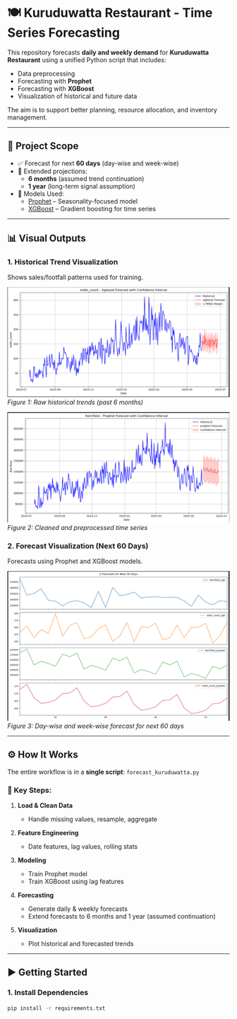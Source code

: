 # 🍽️ Kuruduwatta Restaurant - Time Series Forecasting

This repository forecasts **daily and weekly demand** for **Kuruduwatta Restaurant** using a unified Python script that includes:

- Data preprocessing
- Forecasting with **Prophet**
- Forecasting with **XGBoost**
- Visualization of historical and future data

The aim is to support better planning, resource allocation, and inventory management.

---

## 📌 Project Scope

- ✅ Forecast for next **60 days** (day-wise and week-wise)
- 📅 Extended projections:
  - **6 months** (assumed trend continuation)
  - **1 year** (long-term signal assumption)
- 🧠 Models Used:
  - [Prophet](https://facebook.github.io/prophet/) – Seasonality-focused model
  - [XGBoost](https://xgboost.readthedocs.io/) – Gradient boosting for time series

---

## 📊 Visual Outputs

### 1. Historical Trend Visualization

Shows sales/footfall patterns used for training.

![Historical Data 1](forecast_order_count.png)
*Figure 1: Raw historical trends (past 6 months)*

![Historical Data 2](forecast_total_sale.png)
*Figure 2: Cleaned and preprocessed time series*

### 2. Forecast Visualization (Next 60 Days)

Forecasts using Prophet and XGBoost models.

![Forecast Data](forecast_next_month.png)
*Figure 3: Day-wise and week-wise forecast for next 60 days*

---

## ⚙️ How It Works

The entire workflow is in a **single script**: `forecast_kuruduwatta.py`

### 🔹 Key Steps:

1. **Load & Clean Data**
   - Handle missing values, resample, aggregate

2. **Feature Engineering**
   - Date features, lag values, rolling stats

3. **Modeling**
   - Train Prophet model
   - Train XGBoost using lag features

4. **Forecasting**
   - Generate daily & weekly forecasts
   - Extend forecasts to 6 months and 1 year (assumed continuation)

5. **Visualization**
   - Plot historical and forecasted trends

---

## ▶️ Getting Started

### 1. Install Dependencies

```bash
pip install -r requirements.txt
